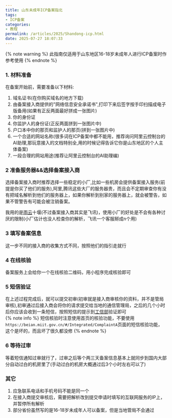```yaml
---
title: 山东未成年ICP备案指北
tags:
- ICP备案
categories: 
- 教程
permalink: /articles/2025/Shandong-icp.html
date: 2025-07-27 18:07:33
---
```

{% note warning %}
此指南仅适用于山东地区16-18岁未成年人进行ICP备案时作参考使用
{% endnote %}

### 1. 材料准备

在备案开始前，需要准备以下材料:  

1. 域名证书(在你购买域名的地方下载)
2. 由备案接入商提供的"网络信息安全承诺书",打印下来后签字按手印扫描成电子版备用(如果有正反两面最好拼成一张图片)
3. 你的身份证
4. 你监护人的身份证(正反两面拼到一张图片中)
5. 户口本中你的那页和监护人的那页(拼到一张图片中)
6. 一个合适的网站名称(很多词在ICP备案中都不能用，推荐询问阿里云控制台的AI助理,那玩意接入的文档特别全,用的时候记得告诉它你是山东地区的个人主体备案)
7. 一段合理的网站用途(推荐让阿里云控制台的AI助理编)

### 2 准备服务器&&选择备案接入商

选择备案接入商时推荐选择一些稳定的小厂,比如一些机房会提供备案接入服务(前提是你买了他们的服务),阿里,腾讯这些大厂的服务器贵，而且会不定期审查你有没有把域名解析到他们的服务器上，如果你解析到别家的服务器上，就会被警告，如果不管警告有可能会被注销备案。  

我用的是[雨云](https://www.rainyun.com/cat_)十堰(不过备案接入商其实是飞讯)，使用小厂的好处是不会有各种讨厌的限制(小厂估计也没人检查你的解析，飞讯一个客服掰成n个用)  

### 3 填写备案信息

这一步不同的接入商的收集方式不同，按照他们的指引走就行

### 4 在线核验

备案服务上会给你一个在线核验二维码，用小程序完成核验即可

### 5 短信验证

在上述过程完成后，就可以提交初审(初审就是接入商审核你的资料，并不是管局审核),初审通过后接入商会将你的请求提交给当地的通信管理局，之后的几个小时后你应该会收到一条短信，按照短信的提示到[工信部](https://beian.miit.gov.cn/)验证即可  
{% note info %}
短信核验时注意使用首页的核验功能，不要使用`https://beian.miit.gov.cn/#/Integrated/ComplaintA`页面的短信核验功能，这个是坏的，而且坏了很久都没修
{% endnote %}

### 6 等待过审

等着短信通知过审就行了，过审之后等个两三天备案信息基本上就同步到国内大部分自动过白的机房里了(手动过白的机房大概通过后3个小时左右可以了)

### 其它

1. 应急联系电话和手机号码不能是同一个
2. 在接入商提交审核后，需要把解析改到提交申请时填写的互联网服务的IP上，并暂停所有解析
3. 部分省份虽然写的是16-18岁未成年人可以备案，但是当地管局不会通过
